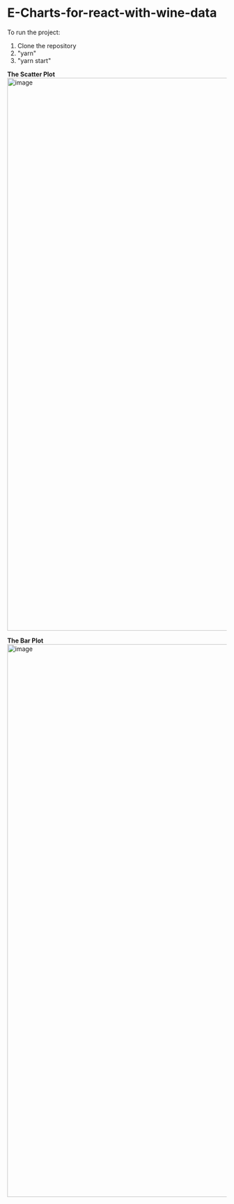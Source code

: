 # E-Charts-for-react-with-wine-data

To run the project:
1) Clone the repository
2) "yarn"
3) "yarn start"



**The Scatter Plot**
<img width="1265" alt="image" src="https://user-images.githubusercontent.com/52505851/184423508-44ae2d8e-ebdb-4b97-8c47-3f7e66ea75ae.png">

**The Bar Plot**
<img width="1265" alt="image" src="https://user-images.githubusercontent.com/52505851/184423572-7111032f-a2c2-465a-a722-3c1945050efc.png">
